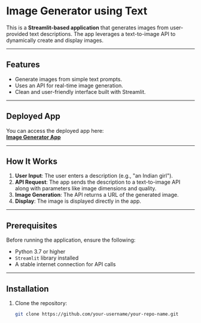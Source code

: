 # Image Generator using Text

This is a **Streamlit-based application** that generates images from user-provided text descriptions. The app leverages a text-to-image API to dynamically create and display images.

---

## Features

- Generate images from simple text prompts.
- Uses an API for real-time image generation.
- Clean and user-friendly interface built with Streamlit.

---

## Deployed App

You can access the deployed app here:  
[**Image Generator App**](https://text-to-image-converter.streamlit.app/)  

---

## How It Works

1. **User Input**: The user enters a description (e.g., "an Indian girl").
2. **API Request**: The app sends the description to a text-to-image API along with parameters like image dimensions and quality.
3. **Image Generation**: The API returns a URL of the generated image.
4. **Display**: The image is displayed directly in the app.

---

## Prerequisites

Before running the application, ensure the following:
- Python 3.7 or higher
- `Streamlit` library installed
- A stable internet connection for API calls

---

## Installation

1. Clone the repository:
   ```bash
   git clone https://github.com/your-username/your-repo-name.git
